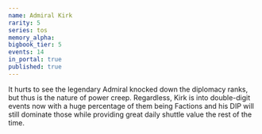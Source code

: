 ```yaml
---
name: Admiral Kirk
rarity: 5
series: tos
memory_alpha:
bigbook_tier: 5
events: 14
in_portal: true
published: true
---
```


It hurts to see the legendary Admiral knocked down the diplomacy ranks, but thus is the nature of power creep. Regardless, Kirk is into double-digit events now with a huge percentage of them being Factions and his DIP will still dominate those while providing great daily shuttle value the rest of the time.

